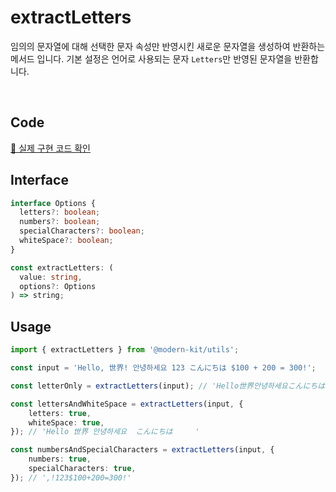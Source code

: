 # extractLetters

임의의 문자열에 대해 선택한 문자 속성만 반영시킨 새로운 문자열을 생성하여 반환하는 메서드 입니다.
기본 설정은 언어로 사용되는 문자 `Letters`만 반영된 문자열을 반환합니다.

<br />

## Code
[🔗 실제 구현 코드 확인](https://github.com/modern-agile-team/modern-kit/blob/main/packages/utils/src/string/extractLetters/index.ts)

## Interface
```ts title="typescript"
interface Options {
  letters?: boolean;
  numbers?: boolean;
  specialCharacters?: boolean;
  whiteSpace?: boolean;
}

const extractLetters: (
  value: string,
  options?: Options
) => string;
```

## Usage
```ts title="typescript"
import { extractLetters } from '@modern-kit/utils';

const input = 'Hello, 世界! 안녕하세요 123 こんにちは $100 + 200 = 300!';

const letterOnly = extractLetters(input); // 'Hello世界안녕하세요こんにちは'

const lettersAndWhiteSpace = extractLetters(input, {
    letters: true,
    whiteSpace: true,
}); // 'Hello 世界 안녕하세요  こんにちは     '

const numbersAndSpecialCharacters = extractLetters(input, {
    numbers: true,
    specialCharacters: true,
}); // ',!123$100+200=300!'
```